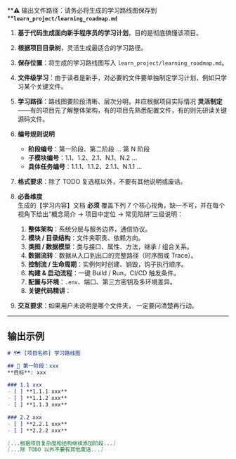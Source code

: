 \*\*⚠️ 输出文件路径：请务必将生成的学习路线图保存到 \*\***`learn_project/learning_roadmap.md`**

1. **基于代码生成面向新手程序员的学习计划**，目的是彻底搞懂该项目。

2. **根据项目目录树**，灵活生成最适合的学习路径。

3. **保存位置**：将生成的学习路线图写入 `learn_project/learning_roadmap.md`。

4. **文件级学习**：由于读者是新手，对必要的文件要单独制定学习计划，例如只学习某个关键文件。

5. **学习路径**：路线图要阶段清晰、层次分明，并应根据项目实际情况 **灵活制定**——有的项目先了解整体架构，有的项目先熟悉配置文件，有的则先研读关键源码文件。

6. **编号规则说明**
   * **阶段编号**：第一阶段、第二阶段 … 第 N 阶段
   * **子模块编号**：1.1、1.2、2.1、N.1、N.2 …
   * **具体任务编号**：1.1.1、1.1.2、2.1.1、N.1.1 …

7. **格式要求**：除了 TODO 复选框以外，不要有其他说明或废话。

8. **必备维度**  
   生成的【学习内容】文档 **必须** 覆盖下列 7 个核心视角，缺一不可，并在每个视角下给出“概念简介 → 项目中定位 → 常见陷阱”三级说明：  
   1. **整体架构**：系统分层与服务边界，通信协议。  
   2. **模块 / 目录结构**：文件夹职责、依赖方向。  
   3. **类图 / 数据模型**：类与接口、属性、方法，继承 / 组合关系。  
   4. **数据流转**：数据从入口到出口的完整路径（时序图或 Trace）。  
   5. **控制流 / 生命周期**：实例何时创建、销毁，钩子执行顺序。  
   6. **构建 & 启动流程**：一键 Build / Run，CI/CD 触发条件。  
   7. **配置与环境**：`.env`、端口、第三方密钥及多环境差异。 
   8. **关键代码精讲**：

9. **交互要求**：如果用户未说明是哪个文件夹， 一定要问清楚再行动。
---

## 输出示例

```markdown
# 🗺️ [项目名称] 学习路线图

## 📁 第一阶段：xxx
**目标**: xxx

### 1.1 xxx
- [ ] **1.1.1 xxx**
- [ ] **1.1.2 xxx**
- [ ] **1.1.3 xxx**

### 2.2 xxx
- [ ] **2.2.1 xxx**
- [ ] **2.2.2 xxx**

[...根据项目复杂度和结构继续添加阶段...]
[...除 TODO 以外不要有其他废话...]
```

